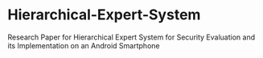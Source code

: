 # Hierarchical-Expert-System
Research Paper for Hierarchical Expert System for Security Evaluation and its Implementation on an Android Smartphone
